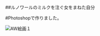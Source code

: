 ##ルノワールのミルクを注ぐ女をまねた自分

#Photoshopで作りました。

![AW絵画１](https://user-images.githubusercontent.com/72235392/117832347-5f6e8980-b2b0-11eb-9c7a-a9988a52e0b4.png)
